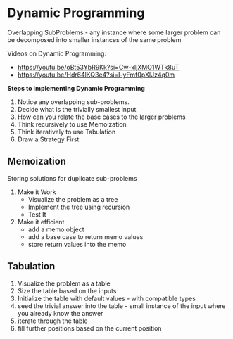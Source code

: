 # Dynamic Programming

Overlapping SubProblems - any instance where some larger problem can be decomposed into smaller instances of the same problem

Videos on Dynamic Programming:
- https://youtu.be/oBt53YbR9Kk?si=Cw-xljXMO1WTk8uT
- https://youtu.be/Hdr64lKQ3e4?si=I-yFmf0pXlJz4q0m

**Steps to implementing Dynamic Programming**

1. Notice any overlapping sub-problems.
2. Decide what is the trivially smallest input
3. How can you relate the base cases to the larger problems
4. Think recursively to use Memoization
5. Think iteratively to use Tabulation
6. Draw a Strategy First

## Memoization

Storing solutions for duplicate sub-problems

1. Make it Work
    - Visualize the problem as a tree
    - Implement the tree using recursion
    - Test It
2. Make it efficient
    - add a memo object
    - add a base case to return memo values
    - store return values into the memo

## Tabulation

1. Visualize the problem as a table 
2. Size the table based on the inputs
3. Initialize the table with default values - with compatible types
4. seed the trivial answer into the table - small instance of the input where you already know the answer
5. iterate through the table
6. fill further positions based on the current position
